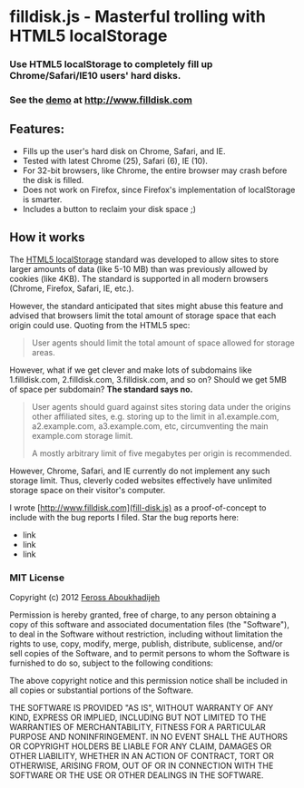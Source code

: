 # filldisk.js - Masterful trolling with HTML5 localStorage

### Use HTML5 localStorage to completely fill up Chrome/Safari/IE10 users' hard disks.

### See the [demo](http://www.filldisk.com) at http://www.filldisk.com

## Features:

- Fills up the user's hard disk on Chrome, Safari, and IE.
- Tested with latest Chrome (25), Safari (6), IE (10).
- For 32-bit browsers, like Chrome, the entire browser may crash before the disk is filled.
- Does not work on Firefox, since Firefox's implementation of localStorage is smarter.
- Includes a button to reclaim your disk space ;)

## How it works

The [HTML5 localStorage](http://www.w3.org/TR/webstorage/) standard was developed to allow sites to store larger amounts of data (like 5-10 MB) than was previously allowed by cookies (like 4KB). The standard is supported in all modern browsers (Chrome, Firefox, Safari, IE, etc.).

However, the standard anticipated that sites might abuse this feature and advised that browsers limit the total amount of storage space that each origin could use. Quoting from the HTML5 spec:

> User agents should limit the total amount of space allowed for storage areas.

However, what if we get clever and make lots of subdomains like 1.filldisk.com, 2.filldisk.com, 3.filldisk.com, and so on? Should we get 5MB of space per subdomain? **The standard says no.**

> User agents should guard against sites storing data under the origins other affiliated sites, e.g. storing up to the limit in a1.example.com, a2.example.com, a3.example.com, etc, circumventing the main example.com storage limit.
>
> A mostly arbitrary limit of five megabytes per origin is recommended.

However, Chrome, Safari, and IE currently do not implement any such storage limit. Thus, cleverly coded websites effectively have unlimited storage space on their visitor's computer.

I wrote [http://www.filldisk.com](fill-disk.js) as a proof-of-concept to include with the bug reports I filed. Star the bug reports here:

- link
- link
- link


### MIT License

Copyright (c) 2012 [Feross Aboukhadijeh](http://feross.org)

Permission is hereby granted, free of charge, to any person obtaining a copy of this software and associated documentation files (the "Software"), to deal in the Software without restriction, including without limitation the rights to use, copy, modify, merge, publish, distribute, sublicense, and/or sell copies of the Software, and to permit persons to whom the Software is furnished to do so, subject to the following conditions:

The above copyright notice and this permission notice shall be included in all copies or substantial portions of the Software.

THE SOFTWARE IS PROVIDED "AS IS", WITHOUT WARRANTY OF ANY KIND, EXPRESS OR IMPLIED, INCLUDING BUT NOT LIMITED TO THE WARRANTIES OF MERCHANTABILITY, FITNESS FOR A PARTICULAR PURPOSE AND NONINFRINGEMENT. IN NO EVENT SHALL THE AUTHORS OR COPYRIGHT HOLDERS BE LIABLE FOR ANY CLAIM, DAMAGES OR OTHER LIABILITY, WHETHER IN AN ACTION OF CONTRACT, TORT OR OTHERWISE, ARISING FROM, OUT OF OR IN CONNECTION WITH THE SOFTWARE OR THE USE OR OTHER DEALINGS IN THE SOFTWARE.